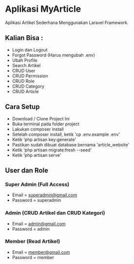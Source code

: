 # Aplikasi MyArticle
Aplikasi Artikel Sederhana Menggunakan Laravel Framework.

## Kalian Bisa :

- Login dan Logout
- Forgot Password (Harus mengubah .env)
- Ubah Profile
- Search Artikel
- CRUD User
- CRUD Permission
- CRUD Role
- CRUD Category
- CRUD Article

## Cara Setup

- Download / Clone Project Ini
- Buka terminal pada folder project
- Lakukan composer install
- Setelah composer install, ketik 'cp .env.example .env'
- Ketik 'php artisan key:generate'
- Pastikan sudah dibuat database bernama 'article_website'
- Ketik 'php artisan migrate:fresh --seed'
- Ketik 'php artisan serve'

## User dan Role

### Super Admin (Full Access)
- Email = superadmin@gmail.com
- Password = superadmin

### Admin (CRUD Artikel dan CRUD Kategori)
- Email = admin@gmail.com
- Password = admin

### Member (Read Artikel)
- Email = member@gmail.com
- Password = member



